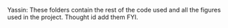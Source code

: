 Yassin: These folders contain the rest of the code used and all the figures used in the project. Thought id add them FYI.
